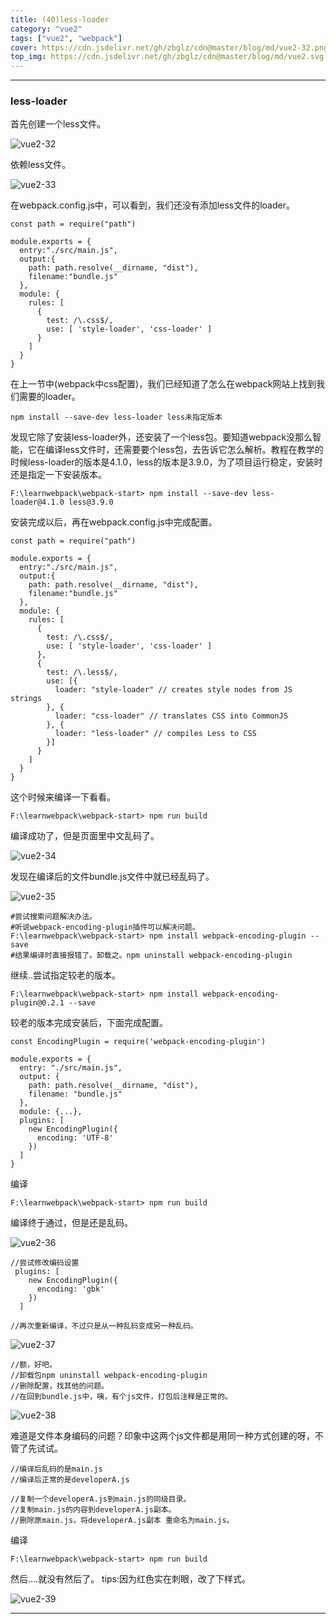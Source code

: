 ```yaml
---
title: (40)less-loader
category: "vue2"
tags: ["vue2", "webpack"]
cover: https://cdn.jsdelivr.net/gh/zbglz/cdn@master/blog/md/vue2-32.png
top_img: https://cdn.jsdelivr.net/gh/zbglz/cdn@master/blog/md/vue2.svg
---
```


***

### less-loader

首先创建一个less文件。

![vue2-32](https://cdn.jsdelivr.net/gh/zbglz/cdn@master/blog/md/vue2-32.png)

依赖less文件。

![vue2-33](https://cdn.jsdelivr.net/gh/zbglz/cdn@master/blog/md/vue2-33.png)

在webpack.config.js中，可以看到，我们还没有添加less文件的loader。


    const path = require("path")
    
    module.exports = {
      entry:"./src/main.js",
      output:{
        path: path.resolve(__dirname, "dist"),
        filename:"bundle.js"
      },
      module: {
        rules: [
          {
            test: /\.css$/,
            use: [ 'style-loader', 'css-loader' ]
          }
        ]
      }
    }

在上一节中(webpack中css配置)，我们已经知道了怎么在webpack网站上找到我们需要的loader。

    npm install --save-dev less-loader less未指定版本

发现它除了安装less-loader外，还安装了一个less包。要知道webpack没那么智能，它在编译less文件时，还需要要个less包，去告诉它怎么解析。教程在教学的时候less-loader的版本是4.1.0，less的版本是3.9.0，为了项目运行稳定，安装时还是指定一下安装版本。


    F:\learnwebpack\webpack-start> npm install --save-dev less-loader@4.1.0 less@3.9.0

安装完成以后，再在webpack.config.js中完成配置。

    const path = require("path")
    
    module.exports = {
      entry:"./src/main.js",
      output:{
        path: path.resolve(__dirname, "dist"),
        filename:"bundle.js"
      },
      module: {
        rules: [
          {
            test: /\.css$/,
            use: [ 'style-loader', 'css-loader' ]
          },
          {
            test: /\.less$/,
            use: [{
              loader: "style-loader" // creates style nodes from JS strings
            }, {
              loader: "css-loader" // translates CSS into CommonJS
            }, {
              loader: "less-loader" // compiles Less to CSS
            }]
          }
        ]
      }
    }

这个时候来编译一下看看。


    F:\learnwebpack\webpack-start> npm run build


编译成功了，但是页面里中文乱码了。

![vue2-34](https://cdn.jsdelivr.net/gh/zbglz/cdn@master/blog/md/vue2-34.png)

发现在编译后的文件bundle.js文件中就已经乱码了。

![vue2-35](https://cdn.jsdelivr.net/gh/zbglz/cdn@master/blog/md/vue2-35.png)


    #尝试搜索问题解决办法。
    #听说webpack-encoding-plugin插件可以解决问题。
    F:\learnwebpack\webpack-start> npm install webpack-encoding-plugin --save
    #结果编译时直接报错了。卸载之。npm uninstall webpack-encoding-plugin


继续..尝试指定较老的版本。


    F:\learnwebpack\webpack-start> npm install webpack-encoding-plugin@0.2.1 --save

较老的版本完成安装后，下面完成配置。

    const EncodingPlugin = require('webpack-encoding-plugin')
    
    module.exports = {
      entry: "./src/main.js",
      output: {
        path: path.resolve(__dirname, "dist"),
        filename: "bundle.js"
      },
      module: {...},
      plugins: [
        new EncodingPlugin({
          encoding: 'UTF-8'
        })
      ]
    }

编译


    F:\learnwebpack\webpack-start> npm run build

编译终于通过，但是还是乱码。

![vue2-36](https://cdn.jsdelivr.net/gh/zbglz/cdn@master/blog/md/vue2-36.png)


    //尝试修改编码设置
     plugins: [
        new EncodingPlugin({
          encoding: 'gbk'
        })
      ]
      
    //再次重新编译，不过只是从一种乱码变成另一种乱码。


![vue2-37](https://cdn.jsdelivr.net/gh/zbglz/cdn@master/blog/md/vue2-37.png)


    //额，好吧。
    //卸载包npm uninstall webpack-encoding-plugin
    //删除配置，找其他的问题。
    //在回到bundle.js中，咦，有个js文件，打包后注释是正常的。


![vue2-38](https://cdn.jsdelivr.net/gh/zbglz/cdn@master/blog/md/vue2-38.png)

难道是文件本身编码的问题？印象中这两个js文件都是用同一种方式创建的呀，不管了先试试。

    //编译后乱码的是main.js
    //编译后正常的是developerA.js
    
    //复制一个developerA.js到main.js的同级目录。
    //复制main.js的内容到developerA.js副本。
    //删除原main.js，将developerA.js副本 重命名为main.js。

编译

    F:\learnwebpack\webpack-start> npm run build

然后....就没有然后了。
tips:因为红色实在刺眼，改了下样式。

![vue2-39](https://cdn.jsdelivr.net/gh/zbglz/cdn@master/blog/md/vue2-39.png)

***